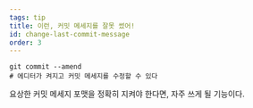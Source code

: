 ```yaml
---
tags: tip
title: 이런, 커밋 메세지를 잘못 썼어!
id: change-last-commit-message
order: 3
---
```

```git
git commit --amend
# 에디터가 켜지고 커밋 메세지를 수정할 수 있다
```

요상한 커밋 메세지 포맷을 정확히 지켜야 한다면, 자주 쓰게 될 기능이다.